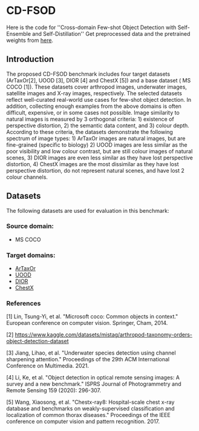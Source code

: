 # CD-FSOD
Here is the code for ''Cross-domain Few-shot Object Detection with Self-Ensemble and Self-Distillation''
Get preprocessed data and the pretrained weights from [here](https://github.com/XXX-YES/FSOD).

## Introduction

The proposed CD-FSOD benchmark includes four target datasets (ArTaxOr[2], UOOD [3], DIOR [4] and ChestX [5]) and a base dataset ( MS COCO [1]). These datasets cover arthropod images, underwater images, satellite images and X-ray images, respectively. The selected datasets reflect well-curated real-world use cases for few-shot object detection. In addition, collecting enough examples from the above domains is often difficult, expensive, or in some cases not possible. Image similarity to natural images is measured by 3 orthogonal criteria: 1) existence of perspective distortion, 2) the semantic data content, and 3) colour depth. According to these criteria, the datasets demonstrate the following spectrum of image types: 1) ArTaxOr images are natural images, but are fine-grained (specific to biology)  2) UOOD images are less similar as the poor visibility and low colour contrast, but are still colour images of natural scenes, 3) DIOR images are even less similar as they have lost perspective distortion, 4) ChestX images are the most dissimilar as they have lost perspective distortion, do not represent natural scenes, and have lost 2 colour channels.


## Datasets
The following datasets are used for evaluation in this benchmark:

### Source domain:

* MS COCO


### Target domains:

 * [ArTaxOr](https://www.kaggle.com/datasets/mistag/arthropod-taxonomy-orders-object-detection-dataset)
 * [UOOD](https://github.com/LehiChiang/Underwater-object-detection-dataset)
 * [DIOR](https://gcheng-nwpu.github.io/#Datasets)
 * [ChestX](https://github.com/TRKuan/cxr8)


### References
[1] Lin, Tsung-Yi, et al. "Microsoft coco: Common objects in context." European conference on computer vision. Springer, Cham, 2014.

[2] https://www.kaggle.com/datasets/mistag/arthropod-taxonomy-orders-object-detection-dataset

[3] Jiang, Lihao, et al. "Underwater species detection using channel sharpening attention." Proceedings of the 29th ACM International Conference on Multimedia. 2021.

[4] Li, Ke, et al. "Object detection in optical remote sensing images: A survey and a new benchmark." ISPRS Journal of Photogrammetry and Remote Sensing 159 (2020): 296-307.

[5] Wang, Xiaosong, et al. "Chestx-ray8: Hospital-scale chest x-ray database and benchmarks on weakly-supervised classification and localization of common thorax diseases." Proceedings of the IEEE conference on computer vision and pattern recognition. 2017.
